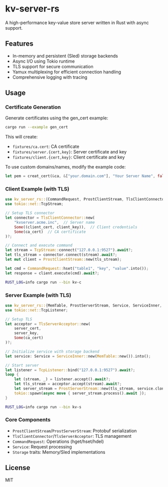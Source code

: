 # kv-server-rs

A high-performance key-value store server written in Rust with async support.

## Features

- In-memory and persistent (Sled) storage backends
- Async I/O using Tokio runtime
- TLS support for secure communication
- Yamux multiplexing for efficient connection handling
- Comprehensive logging with tracing

## Usage

### Certificate Generation

Generate certificates using the gen_cert example:

```bash
cargo run --example gen_cert
```

This will create:

- `fixtures/ca.cert`: CA certificate
- `fixtures/server.{cert,key}`: Server certificate and key
- `fixtures/client.{cert,key}`: Client certificate and key

To use custom domains/names, modify the example code:

```rust
let pem = creat_cert(&ca, &["your.domain.com"], "Your Server Name", false)?;
```

### Client Example (with TLS)

```rust
use kv_server_rs::{CommandRequest, ProstClientStream, TlsClientConnector};
use tokio::net::TcpStream;

// Setup TLS connector
let connector = TlsClientConnector::new(
    "kvserver.acme.inc",  // Server name
    Some((client_cert, client_key)),  // Client credentials
    Some(ca_cert)  // CA certificate
)?;

// Connect and execute command
let stream = TcpStream::connect("127.0.0.1:9527").await?;
let tls_stream = connector.connect(stream).await?;
let mut client = ProstClientStream::new(tls_stream);

let cmd = CommandRequest::hset("table1", "key", "value".into());
let response = client.execute(cmd).await?;
```

```bash
RUST_LOG=info cargo run --bin kv-c
```

### Server Example (with TLS)

```rust
use kv_server_rs::{MemTable, ProstServerStream, Service, ServiceInner, TlsServerAcceptor};
use tokio::net::TcpListener;

// Setup TLS
let acceptor = TlsServerAcceptor::new(
    server_cert,
    server_key,
    Some(ca_cert)
)?;

// Initialize service with storage backend
let service: Service = ServiceInner::new(MemTable::new()).into();

// Start server
let listener = TcpListener::bind("127.0.0.1:9527").await?;
loop {
    let (stream, _) = listener.accept().await?;
    let tls_stream = acceptor.accept(stream).await?;
    let server_stream = ProstServerStream::new(tls_stream, service.clone());
    tokio::spawn(async move { server_stream.process().await });
}
```

```bash
RUST_LOG=info cargo run --bin kv-s
```

### Core Components

- `ProstClientStream`/`ProstServerStream`: Protobuf serialization
- `TlsClientConnector`/`TlsServerAcceptor`: TLS management
- `CommandRequest`: Operations (hget/hset/hdel)
- `Service`: Request processing
- `Storage` traits: Memory/Sled implementations

## License

MIT
